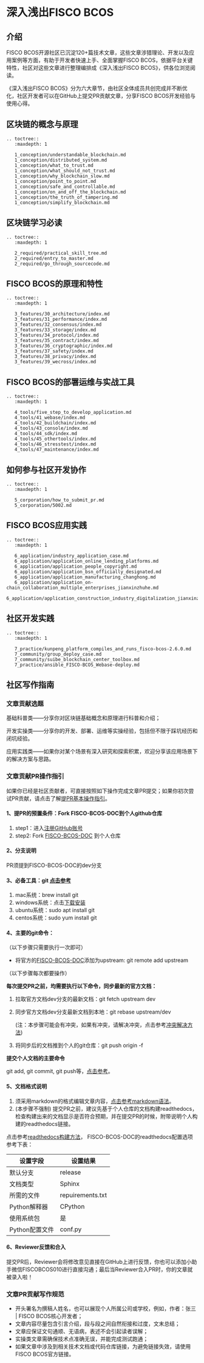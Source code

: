 # 深入浅出FISCO BCOS

## 介绍

FISCO BCOS开源社区已沉淀120+篇技术文章，这些文章涉猎理论、开发以及应用案例等方面，有助于开发者快速上手、全面掌握FISCO BCOS，依据平台关键特性，社区对这些文章进行整理编排成《深入浅出FISCO BCOS》，供各位浏览阅读。

《深入浅出FISCO BCOS》分为六大章节，由社区全体成员共创完成并不断优化，社区开发者可以在GitHub上提交PR贡献文章，分享FISCO BCOS开发经验与使用心得。

## 区块链的概念与原理

```eval_rst
.. toctree::
   :maxdepth: 1

   1_conception/understandable_blockchain.md
   1_conception/distributed_system.md
   1_conception/what_to_trust.md
   1_conception/what_should_not_trust.md
   1_conception/why_blockchain_slow.md
   1_conception/point_to_point.md
   1_conception/safe_and_controllable.md
   1_conception/on_and_off_the_blockchain.md
   1_conception/the_truth_of_tampering.md
   1_conception/simplify_blockchain.md
```

## 区块链学习必读

```eval_rst
.. toctree::
   :maxdepth: 1

   2_required/practical_skill_tree.md
   2_required/entry_to_master.md
   2_required/go_through_sourcecode.md
```

## FISCO BCOS的原理和特性

```eval_rst
.. toctree::
   :maxdepth: 1

   3_features/30_architecture/index.md
   3_features/31_performance/index.md
   3_features/32_consensus/index.md
   3_features/33_storage/index.md
   3_features/34_protocol/index.md
   3_features/35_contract/index.md
   3_features/36_cryptographic/index.md
   3_features/37_safety/index.md
   3_features/38_privacy/index.md
   3_features/39_wecross/index.md
```


## FISCO BCOS的部署运维与实战工具

```eval_rst
.. toctree::
   :maxdepth: 1

   4_tools/five_step_to_develop_application.md
   4_tools/41_webase/index.md
   4_tools/42_buildchain/index.md
   4_tools/43_console/index.md
   4_tools/44_sdk/index.md
   4_tools/45_othertools/index.md
   4_tools/46_stresstest/index.md
   4_tools/47_maintenance/index.md
```

## 如何参与社区开发协作

```eval_rst
.. toctree::
   :maxdepth: 1

   5_corporation/how_to_submit_pr.md
   5_corporation/5002.md
```

## FISCO BCOS应用实践

```eval_rst
.. toctree::
   :maxdepth: 1

   6_application/industry_application_case.md
   6_application/application_online_lending_platforms.md
   6_application/application_people_copyright.md
   6_application/application_bsn_officially_designated.md
   6_application/application_manufacturing_changhong.md
   6_application/application_on-chain_collaboration_multiple_enterprises_jianxinzhuhe.md
   6_application/application_construction_industry_digitalization_jianxinzhuhe.md
```
## 社区开发实践

```eval_rst
.. toctree::
   :maxdepth: 1

   7_practice/kunpeng_platform_compiles_and_runs_fisco-bcos-2.6.0.md
   7_community/group_deploy_case.md
   7_community/suibe_blockchain_center_toolbox.md
   7_practice/ansible_FISCO-BCOS_Webase-deploy.md
```

## 社区写作指南

### 文章贡献选题

基础科普类——分享你对区块链基础概念和原理进行科普和介绍；

开发实操类——分享你的开发、部署、运维等实操经验，包括但不限于踩坑经历和闭坑经验。

应用实践类——如果你对某个场景有深入研究和探索积累，欢迎分享该应用场景下的解决方案与思路。

### 文章贡献PR操作指引

如果你已经是社区贡献者，可直接按照如下操作完成文章PR提交；如果你初次尝试PR贡献，请点击了解[提PR基本操作指引](https://mp.weixin.qq.com/s/Uq5r1IaZfelWnhCThHSKXw)。


#### 1、提PR的预置条件：Fork FISCO-BCOS-DOC到个人github仓库

1. step1：进入[注册GitHub账号](https://github.com/join)
2. step2: Fork [FISCO-BCOS-DOC](https://github.com/FISCO-BCOS/FISCO-BCOS-DOC) 到个人仓库

#### 2、分支说明

PR须提到FISCO-BCOS-DOC的dev分支

#### 3、必备工具：git  [点击参考](https://www.liaoxuefeng.com/wiki/896043488029600/896067074338496)

1. mac系统：brew install git
2. windows系统：点击[下载安装](https://git-scm.com/downloads)
3. ubuntu系统：sudo apt install git
4. centos系统：sudo yum install git

#### 4、主要的git命令：

（以下步骤只需要执行一次即可）

- 将官方的[FISCO-BCOS-DOC](https://github.com/FISCO-BCOS/FISCO-BCOS-DOC)添加为upstream: git remote add upstream 



（以下步骤每次都要操作）

**每次提交PR之前，均需要执行以下命令，同步最新的官方文档：**

1. 拉取官方文档dev分支的最新文档：git fetch upstream dev

2. 同步官方文档dev分支最新文档到本地：git rebase upstream/dev 

   (注：本步骤可能会有冲突，如果有冲突，请解决冲突，点击参考[冲突解决方法](https://www.jianshu.com/p/4c30eb30323a))

3. 将同步后的文档推到个人的git仓库：git push origin -f

**提交个人文档的主要命令**

git add, git commit, git push等，[点击参考](https://www.jianshu.com/p/2e1d551b8261)。

#### 5、文档格式说明

1. 须采用markdown的格式编辑文章内容，[点击参考markdown语法](https://www.runoob.com/markdown/md-tutorial.html)。
2. (本步骤不强制) 提交PR之前，建议先基于个人仓库的文档构建readthedocs，检查构建出来的文档显示是否符合预期，并在提交PR的时候，附带说明个人构建的readthedocs链接。

点击参考[readthedocs构建方法](https://www.jianshu.com/p/d1d59d0cd58c)， FISCO-BCOS-DOC的readthedocs配置选项参考下表：

| **设置字段**   | **设置结果**     |
| - | - |
| 默认分支       | release          |
| 文档类型       | Sphinx           |
| 所需的文件     | repuirements.txt |
| Python解释器   | CPython          |
| 使用系统包     | 是               |
| Python配置文件 | conf.py         |

#### 6、Reviewer反馈和合入

提交PR后，Reviewer会将修改意见直接在GitHub上进行反馈，你也可以添加小助手微信FISCOBCOS010进行直接沟通；最后当Reviewer合入PR时，你的文章就被录入啦！

### 文章PR贡献写作规范

- 开头署名为撰稿人姓名，也可以展现个人所属公司或学校，例如，作者：张三 | FISCO BCOS核心开发者；
- 文章内容尽量包含引言介绍，段与段之间自然衔接和过度，文末总结；
- 文章应保证文句通顺、无语病，表述不会引起读者误解；
- 实操类文章需确保技术点准确无误，并能完成测试跑通；
- 如果文章中涉及到相关技术文档或代码仓库链接，为避免链接失效，请使用FISCO BCOS官方链接。

